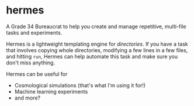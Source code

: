 # hermes

A Grade 34 Bureaucrat to help you create and manage repetitive, multi-file
tasks and experiments.

Hermes is a lightweight templating engine for _directories_. If you have a task
that involves copying whole directories, modifying a few lines in a few files,
and hitting `run`, Hermes can help automate this task and make sure you don't
miss anything.

Hermes can be useful for

- Cosmological simulations (that's what I'm using it for!)
- Machine learning experiments
- and more?
